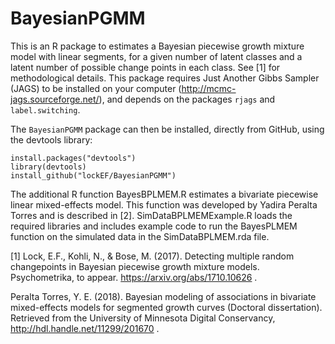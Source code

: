 # BayesianPGMM

This is an R package to estimates a Bayesian piecewise growth mixture model with linear segments, for a given number of latent classes and a latent number of possible change points in each class. See [1] for methodological details.
This package requires Just Another Gibbs Sampler (JAGS) to be installed on your computer (http://mcmc-jags.sourceforge.net/), and depends on the packages `rjags`  and `label.switching`. 

The `BayesianPGMM` package can then be installed, directly from GitHub, using the devtools library:

```
install.packages("devtools")
library(devtools)
install_github("lockEF/BayesianPGMM")
``` 
The additional R function BayesBPLMEM.R estimates a bivariate piecewise linear mixed-effects model.  This function was developed by Yadira Peralta Torres and is described in [2]. SimDataBPLMEMExample.R loads the required libraries and includes example code to run the BayesPLMEM function on the simulated data in the SimDataBPLMEM.rda file.  

[1] Lock, E.F., Kohli, N., & Bose, M. (2017). Detecting multiple random changepoints in Bayesian piecewise growth mixture models. Psychometrika, to appear. https://arxiv.org/abs/1710.10626 .

Peralta Torres, Y. E. (2018). Bayesian modeling of associations in bivariate mixed-effects models for segmented growth curves (Doctoral dissertation). Retrieved from the University of Minnesota Digital Conservancy, http://hdl.handle.net/11299/201670 .
